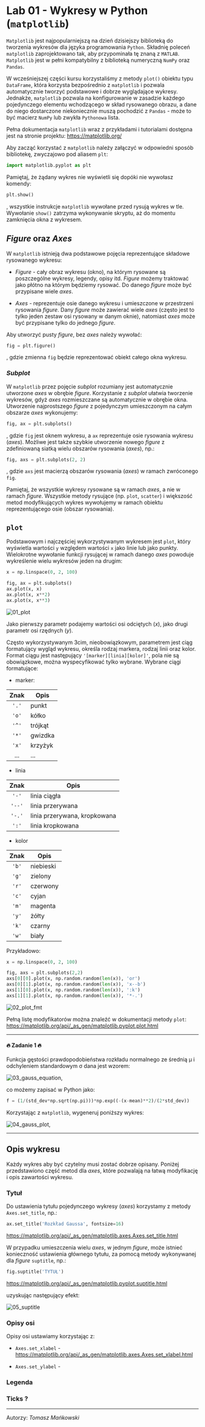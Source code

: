 # Lab 01 - Wykresy w Python (`matplotlib`)

`Matplotlib` jest najpopularniejszą na dzień dzisiejszy biblioteką do tworzenia wykresów dla języka programowania `Python`. Składnię poleceń `matplotlib` zaprojektowano tak, aby przypominała tę znaną z `MATLAB`. `Matplotlib` jest w pełni kompatybilny z biblioteką numeryczną `NumPy` oraz `Pandas`.

W wcześniejszej części kursu korzystaliśmy z metody `plot()` obiektu typu `DataFrame`, która korzysta bezpośrednio z `matplotlib` i pozwala automatycznie tworzyć podstawowe i dobrze wyglądające wykresy. Jednakże, `matplotlib` pozwala na konfigurowanie w zasadzie każdego pojedynczego elementu wchodzącego w skład rysowanego obrazu, a dane do niego dostarczone niekoniecznie muszą pochodzić z `Pandas` - może to być macierz `NumPy` lub zwykła `Pythonowa` lista.

Pełna dokumentacja `matplotlib` wraz z przykładami i tutorialami dostępna  jest na stronie projektu: <https://matplotlib.org/>

Aby zacząć korzystać z `matplotlib` należy załączyć w odpowiedni sposób bibliotekę, zwyczajowo pod aliasem `plt`:

```python
import matplotlib.pyplot as plt
```

Pamiętaj, że żądany wykres nie wyświetli się dopóki nie wywołasz komendy:

```python
plt.show()
```

, wszystkie instrukcje `matplotlib` wywołane przed rysują wykres w tle. Wywołanie `show()` zatrzyma wykonywanie skryptu, aż do momentu zamknięcia okna z wykresem.

## *Figure* oraz *Axes*

W `matplotlib` istnieją dwa podstawowe pojęcia reprezentujące składowe rysowanego wykresu:

- *Figure* - cały obraz wykresu (okno), na którym rysowane są poszczególne wykresy, legendy, opisy itd. *Figure* możemy traktować jako płótno na którym będziemy rysować. Do danego *figure* może być przypisane wiele *axes*.

- *Axes* - reprezentuje osie danego wykresu i umieszczone w przestrzeni rysowania *figure*. Dany *figure* może zawierać wiele *axes* (często jest to tylko jeden zestaw osi rysowany w danym oknie), natomiast *axes* może być przypisane tylko do jednego *figure*.

Aby utworzyć pusty *figure*, bez *axes* należy wywołać:

```python
fig = plt.figure()
```

, gdzie zmienna `fig` będzie reprezentować obiekt całego okna wykresu.

### *Subplot*

W `matplotlib` przez pojęcie *subplot* rozumiany jest automatycznie utworzone *axes* w obrębie *figure*. Korzystanie z *subplot* ułatwia tworzenie wykresów, gdyż *axes* rozmieszczane są automatycznie w obrębie okna. Utworzenie najprostszego *figure* z pojedynczym umieszczonym na całym obszarze *axes* wykonujemy:

```python
fig, ax = plt.subplots()
```

, gdzie `fig` jest oknem wykresu, a `ax` reprezentuje osie rysowania wykresu (*axes*). Możliwe jest także szybkie utworzenie nowego *figure* z zdefiniowaną siatką wielu obszarów rysowania (*axes*), np.:

```python
fig, axs = plt.subplots(2, 2)
```

, gdzie `axs` jest macierzą obszarów rysowania (*axes*) w ramach zwróconego `fig`.

Pamiętaj, że wszystkie wykresy rysowane są w ramach *axes*, a nie w ramach *figure*. Wszystkie metody rysujące (np. `plot`, `scatter`) i większość metod modyfikujących wykres wywołujemy w ramach obiektu reprezentującego osie (obszar rysowania).

## `plot`

Podstawowym i najczęściej wykorzystywanym wykresem jest `plot`, który wyświetla wartości `y` względem wartości `x` jako linie lub jako punkty. Wielokrotne wywołanie funkcji rysującej w ramach danego *axes* powoduje wykreślenie wielu wykresów jeden na drugim:

```python
x = np.linspace(0, 2, 100)

fig, ax = plt.subplots()
ax.plot(x, x)
ax.plot(x, x**2)
ax.plot(x, x**3)
```

![01_plot](_images/lab_03/01_plot.svg)

Jako pierwszy parametr podajemy wartości osi odciętych (*x*), jako drugi parametr osi rzędnych (*y*).

Często wykorzystywanym 3cim, nieobowiązkowym, parametrem jest ciąg formatujący wygląd wykresu, określa rodzaj markera, rodzaj linii oraz kolor. Format ciągu jest następujący `'[marker][linia][kolor]'`, pola nie są obowiązkowe, można wyspecyfikować tylko wybrane. Wybrane ciągi formatujące:

- marker:

|Znak|Opis|
|:-:|-|
|`'.'`|punkt|
|`'o'`|kółko|
|`'^'`|trójkąt|
|`'*'`|gwizdka|
|`'x'`|krzyżyk|
|...|...|

- linia

|Znak|Opis|
|:-:|-|
|`'-'`|linia ciągła|
|`'--'`|linia przerywana|
|`'-.'`|linia przerywana, kropkowana|
|`':'`|linia kropkowana|

- kolor

|Znak|Opis|
|:-:|-|
|`'b'`|niebieski|
|`'g'`|zielony|
|`'r'`|czerwony|
|`'c'`|cyjan|
|`'m'`|magenta|
|`'y'`|żółty|
|`'k'`|czarny|
|`'w'`|biały|

Przykładowo:

```python
x = np.linspace(0, 2, 100)

fig, axs = plt.subplots(2,2)
axs[0][0].plot(x, np.random.random(len(x)), 'or')
axs[0][1].plot(x, np.random.random(len(x)), 'x--b')
axs[1][0].plot(x, np.random.random(len(x)), ':k')
axs[1][1].plot(x, np.random.random(len(x)), '*-.')
```

![02_plot_fmt](_images/lab_03/02_plot_fmt.svg)

Pełną listę modyfikatorów można znaleźć w dokumentacji metody `plot`: <https://matplotlib.org/api/_as_gen/matplotlib.pyplot.plot.html>

---

#### 🔥 Zadanie 1 🔥

Funkcja gęstości prawdopodobieństwa rozkładu normalnego ze średnią  μ i odchyleniem standardowym σ dana jest wzorem:

![03_gauss_equation](_images/lab_03/03_gauss_equation.svg),

co możemy zapisać w Python jako:

```python
f = (1/(std_dev*np.sqrt(np.pi)))*np.exp((-(x-mean)**2)/(2*std_dev))
```

Korzystając z `matplotlib`, wygeneruj poniższy wykres:

![04_gauss_plot](_images/lab_03/04_gauss_plot.svg),

---

## Opis wykresu

Każdy wykres aby być czytelny musi zostać dobrze opisany. Poniżej przedstawiono część metod dla *axes*, które pozwalają na łatwą modyfikację i opis zawartości wykresu.

### Tytuł

Do ustawienia tytułu pojedynczego wykresy (*axes*) korzystamy z metody `Axes.set_title`, np.:

```python
ax.set_title('Rozkład Gaussa', fontsize=16)
```

<https://matplotlib.org/api/_as_gen/matplotlib.axes.Axes.set_title.html>

W przypadku umieszczenia wielu *axes*, w jednym *figure*, może istnieć konieczność ustawienia głównego tytułu, za pomocą metody wykonywanej dla *figure* `suptitle`, np.:

```python
fig.suptitle('TYTUŁ')
```

<https://matplotlib.org/api/_as_gen/matplotlib.pyplot.suptitle.html>

uzyskując następujący efekt:

![05_suptitle](_images/lab_03/05_suptitle.svg)

### Opisy osi

Opisy osi ustawiamy korzystając z:

- `Axes.set_xlabel` - <https://matplotlib.org/api/_as_gen/matplotlib.axes.Axes.set_xlabel.html>

- `Axes.set_ylabel` - 

### Legenda

### Ticks ?

---
Autorzy: *Tomasz Mańkowski*
